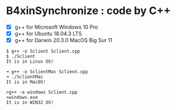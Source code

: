 # B4xinSynchronize : code by C++

- [x] g++ for Microsoft Windows 10 Pro
- [x] g++ for Ubuntu 18.04.3 LTS
- [x] g++ for Darwin 20.3.0 MacOS Big Sur 11

```
$ g++ -o Sclient Sclient.cpp 
$ ./Sclient 
It is in Linux OS!

➜ g++ -o SclientMac Sclient.cpp
➜ ./SclientMac 
It is in MacOS!

>g++ -o windows Sclient.cpp
>windows.exe
It is in WIN32 OS!
```